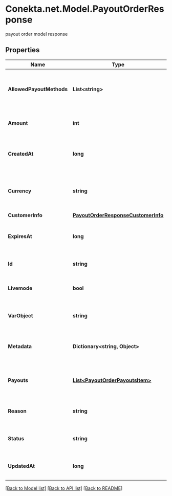 # Conekta.net.Model.PayoutOrderResponse
payout order model response

## Properties

Name | Type | Description | Notes
------------ | ------------- | ------------- | -------------
**AllowedPayoutMethods** | **List&lt;string&gt;** | The payout methods that are allowed for the payout order. | 
**Amount** | **int** | The amount of the payout order. | 
**CreatedAt** | **long** | The creation date of the payout order. | 
**Currency** | **string** | The currency in which the payout order is made. | [default to "MXN"]
**CustomerInfo** | [**PayoutOrderResponseCustomerInfo**](PayoutOrderResponseCustomerInfo.md) |  | 
**ExpiresAt** | **long** | The expiration date of the payout order. | [optional] 
**Id** | **string** | The id of the payout order. | 
**Livemode** | **bool** | The live mode of the payout order. | 
**VarObject** | **string** | The object of the payout order. | 
**Metadata** | **Dictionary&lt;string, Object&gt;** | The metadata of the payout order. | [optional] 
**Payouts** | [**List&lt;PayoutOrderPayoutsItem&gt;**](PayoutOrderPayoutsItem.md) | The payout information of the payout order. | 
**Reason** | **string** | The reason for the payout order. | 
**Status** | **string** | The status of the payout order. | [optional] 
**UpdatedAt** | **long** | The update date of the payout order. | 

[[Back to Model list]](../README.md#documentation-for-models) [[Back to API list]](../README.md#documentation-for-api-endpoints) [[Back to README]](../README.md)

